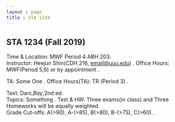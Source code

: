 ```yaml
---
layout : page
title : STA 1234
---
```


## STA 1234 (Fall 2019)

Time & Location: MWF Period 4 ABH 203.  
Instructor: Heejun Shin(CDH 216, email@uuu.edu) . 
Office Hours: MWF(Period 5,6) or by appointment . 

TA: Some One . 
Office Hours(TA): TR (Period 3) . 

Text: Dani,_Bay_,2nd ed.  
Topics: Something . 
Test & HW: Three exams(in class) and Three Homeworks will be equally weighted.  
Grade Cut-offs: A(>90), A-(>85), B(>80), B-(>75), C(>60) . 
